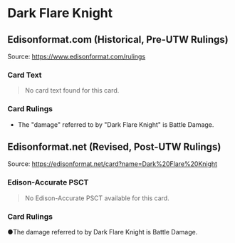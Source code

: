 # Dark Flare Knight

## Edisonformat.com (Historical, Pre-UTW Rulings)

Source: https://www.edisonformat.com/rulings

### Card Text

> No card text found for this card.

### Card Rulings

*   The "damage" referred to by "Dark Flare Knight" is Battle Damage.

## Edisonformat.net (Revised, Post-UTW Rulings)

Source: https://edisonformat.net/card?name=Dark%20Flare%20Knight

### Edison-Accurate PSCT

> No Edison-Accurate PSCT available for this card.

### Card Rulings

●The damage referred to by Dark Flare Knight is Battle Damage.
            